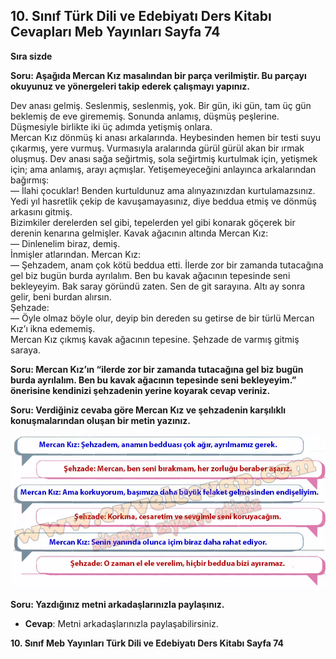 ## 10. Sınıf Türk Dili ve Edebiyatı Ders Kitabı Cevapları Meb Yayınları Sayfa 74

**Sıra sizde**

**Soru: Aşağıda Mercan Kız masalından bir parça verilmiştir. Bu parçayı okuyunuz ve yönergeleri takip ederek çalışmayı yapınız.**

Dev anası gelmiş. Seslenmiş, seslenmiş, yok. Bir gün, iki gün, tam üç gün beklemiş de eve girememiş. Sonunda anlamış, düşmüş peşlerine. Düşmesiyle birlikte iki üç adımda yetişmiş onlara.  
 Mercan Kız dönmüş ki anası arkalarında. Heybesinden hemen bir testi suyu çıkarmış, yere vurmuş. Vurmasıyla aralarında gürül gürül akan bir ırmak oluşmuş. Dev anası sağa seğirtmiş, sola seğirtmiş kurtulmak için, yetişmek için; ama anlamış, arayı açmışlar. Yetişemeyeceğini anlayınca arkalarından bağırmış:  
 — İlahi çocuklar! Benden kurtuldunuz ama alınyazınızdan kurtulamazsınız. Yedi yıl hasretlik çekip de kavuşamayasınız, diye beddua etmiş ve dönmüş arkasını gitmiş.  
 Bizimkiler derelerden sel gibi, tepelerden yel gibi konarak göçerek bir derenin kenarına gelmişler. Kavak ağacının altında Mercan Kız:  
 — Dinlenelim biraz, demiş.  
 İnmişler atlarından. Mercan Kız:  
 — Şehzadem, anam çok kötü beddua etti. İlerde zor bir zamanda tutacağına gel biz bugün burda ayrılalım. Ben bu kavak ağacının tepesinde seni bekleyeyim. Bak saray göründü zaten. Sen de git sarayına. Altı ay sonra gelir, beni burdan alırsın.  
 Şehzade:  
 — Öyle olmaz böyle olur, deyip bin dereden su getirse de bir türlü Mercan Kız’ı ikna edememiş.  
 Mercan Kız çıkmış kavak ağacının tepesine. Şehzade de varmış gitmiş saraya.

**Soru: Mercan Kız’ın “ilerde zor bir zamanda tutacağına gel biz bugün burda ayrılalım. Ben bu kavak ağacının tepesinde seni bekleyeyim.” önerisine kendinizi şehzadenin yerine koyarak cevap veriniz.**

**Soru: Verdiğiniz cevaba göre Mercan Kız ve şehzadenin karşılıklı konuşmalarından oluşan bir metin yazınız.**

![](./image1.webp)

**Soru: Yazdığınız metni arkadaşlarınızla paylaşınız.**

* **Cevap**: Metni arkadaşlarınızla paylaşabilirsiniz.

**10. Sınıf Meb Yayınları Türk Dili ve Edebiyatı Ders Kitabı Sayfa 74**